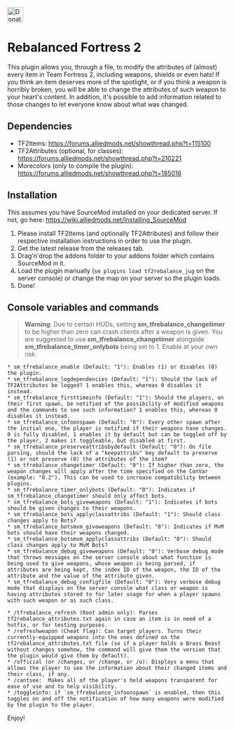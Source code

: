 <a href='https://ko-fi.com/jugadorxei' target='_blank'><img height='36' style='border:0px;height:36px;' src='https://az743702.vo.msecnd.net/cdn/kofi3.png?v=0' border='0' alt='Donate for more awesome plugins!' /></a>

# Rebalanced Fortress 2
This plugin allows you, through a file, to modify the attributes of (almost) every item in Team Fortress 2, including weapons, shields or even hats! If you think an item deserves more of the spotlight, or if you think a weapon is horribly broken, you will be able to change the attributes of such weapon to your heart's content. In addition, it's possible to add information related to those changes to let everyone know about what was changed. 

## Dependencies
- TF2Items: https://forums.alliedmods.net/showthread.php?t=115100
- TF2Attributes (optional, for classes): https://forums.alliedmods.net/showthread.php?t=210221
- Morecolors (only to compile the plugin): https://forums.alliedmods.net/showthread.php?t=185016

## Installation
This assumes you have SourceMod installed on your dedicated server. If not, go here: https://wiki.alliedmods.net/Installing_SourceMod

1. Please install TF2Items (and optionally TF2Attributes) and follow their respective installation instructions in order to use the plugin. 
2. Get the latest release from the releases tab.
3. Drag'n'drop the addons folder to your addons folder which contains SourceMod in it.
4. Load the plugin manually (`sm plugins load tf2rebalance_jug` on the server console) or change the map on your server so the plugin loads.
5. Done!

## Console variables and commands

> **Warning**: Due to certain HUDs, setting __sm_tfrebalance_changetimer__ to be higher than zero can crash clients after a weapon is given. You are suggested to use __sm_tfrebalance_changetimer__ alongside __sm_tfrebalance_timer_onlybots__ being set to 1.  Enable at your own risk.

```
* sm_tfrebalance_enable (Default: "1"): Enables (1) or disables (0) the plugin.
* sm_tfrebalance_logdependencies (Default: "1"): Should the lack of TF2Attributes be logged? 1 enables this, whereas 0 disables it instead.
* sm_tfrebalance_firsttimeinfo (Default: "1"): Should the players, on their first spawn, be notified of the possibility of modified weapons and the commands to see such information? 1 enables this, whereas 0 disables it instead.
* sm_tfrebalance_infoonspawn (Default: "0"): Every other spawn after the initial one, the player is notified if their weapons have changes. 0 is fully disabled, 1 enables it by default but can be toggled off by the player, 2 makes it toggleable, but disabled at first.
* sm_tfrebalance_preserveattribsbydefault (Default: "0"): On file parsing, should the lack of a "keepattribs" key default to preserve (1) or not preserve (0) the attributes of the item?
* sm_tfrebalance_changetimer (Default: "0"): If higher than zero, the weapon changes will apply after the time specified on the ConVar (example: "0.2"). This can be used to increase compatibility between plugins.
* sm_tfrebalance_timer_onlybots (Default: "0"): Indicates if sm_tfrebalance_changetimer should only affect bots.
* sm_tfrebalance_bots_giveweapons (Default: "1"): Indicates if bots should be given changes to their weapons.
* sm_tfrebalance_bots_applyclassattribs (Default: "1"): Should class changes apply to Bots?
* sm_tfrebalance_botsmvm_giveweapons (Default: "0"): Indicates if MvM bots should have their weapons changed.
* sm_tfrebalance_botsmvm_applyclassattribs (Default: "0"): Should class changes apply to MvM Bots?
* sm_tfrebalance_debug_giveweapons (Default: "0"): Verbose debug mode that throws messages on the server console about what function is being used to give weapons, whose weapon is being parsed, if attributes are being kept, the index ID of the weapon, the ID of the attribute and the value of the attribute given.
* sm_tfrebalance_debug_configfile (Default: "0"): Very verbose debug mode that displays on the server console what class or weapon is having attributes stored to for later usage for when a player spawns with such weapon or as such class.

* /tfrebalance_refresh (Root admin only): Parses tf2rebalance_attributes.txt again in case an item is in need of a hotfix, or for testing purposes.
* /refreshweapon (Cheat flag): Can target players. Turns their currently-equipped weapons into the ones defined on the tf2rebalance_attributes.txt file (so if a player holds a Brass Beast without changes somehow, the command will give them the version that the plugin would give them by default).
* /official (or /changes, or /change, or /o): Displays a menu that allows the player to see the information about their changed items and their class, if any.
* /cantsee:  Makes all of the player's held weapons transparent for ease of use and to help visibility.
* /toggleinfo: if `sm_tfrebalance_infoonspawn` is enabled, then this toggles on and off the notification of how many weapons were modified by the plugin to the player.
```

Enjoy!

